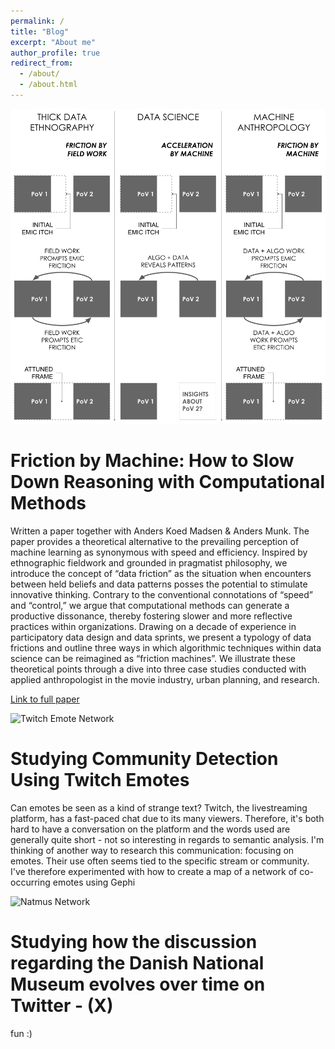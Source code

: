 ```yaml
---
permalink: /
title: "Blog"
excerpt: "About me"
author_profile: true
redirect_from: 
  - /about/
  - /about.html
---
```

![Diagram Computationel antro](/images/EPIC-computationelANTRO.png)

Friction by Machine: How to Slow Down Reasoning with Computational Methods
======
Written a paper together with Anders Koed Madsen & Anders Munk. The paper provides a theoretical alternative to the prevailing perception of machine learning as synonymous with speed and efficiency. Inspired by ethnographic fieldwork and grounded in pragmatist philosophy, we introduce the concept of “data friction” as the situation when encounters between held beliefs and data patterns posses the potential to stimulate innovative thinking. Contrary to the conventional connotations of “speed” and “control,” we argue that computational methods can generate a productive dissonance, thereby fostering slower and more reflective practices within organizations. Drawing on a decade of experience in participatory data design and data sprints, we present a typology of data frictions and outline three ways in which algorithmic techniques within data science can be reimagined as “friction machines”. We illustrate these theoretical points through a dive into three case studies conducted with applied anthropologist in the movie industry, urban planning, and research.

[Link to full paper]([https://deltagelsensgrammatik.itu.dk/](https://www.epicpeople.org/friction-by-machine-and-computational-methods/))



![Twitch Emote Network](/images/twitchnetwork.png)

Studying Community Detection Using Twitch Emotes
======
Can emotes be seen as a kind of strange text? Twitch, the livestreaming platform, has a fast-paced chat due to its many viewers. Therefore, it's both hard to have a conversation on the platform and the words used are generally quite short - not so interesting in regards to semantic analysis. I'm thinking of another way to research this communication: focusing on emotes. Their use often seems tied to the specific stream or community. I've therefore experimented with how to create a map of a network of co-occurring emotes using Gephi

![Natmus Network](/images/a1a4033a-e5ea-494a-a06f-7b8bde5c1a81.gif)

Studying how the discussion regarding the Danish National Museum evolves over time on Twitter - (X) 
======
fun :) 
